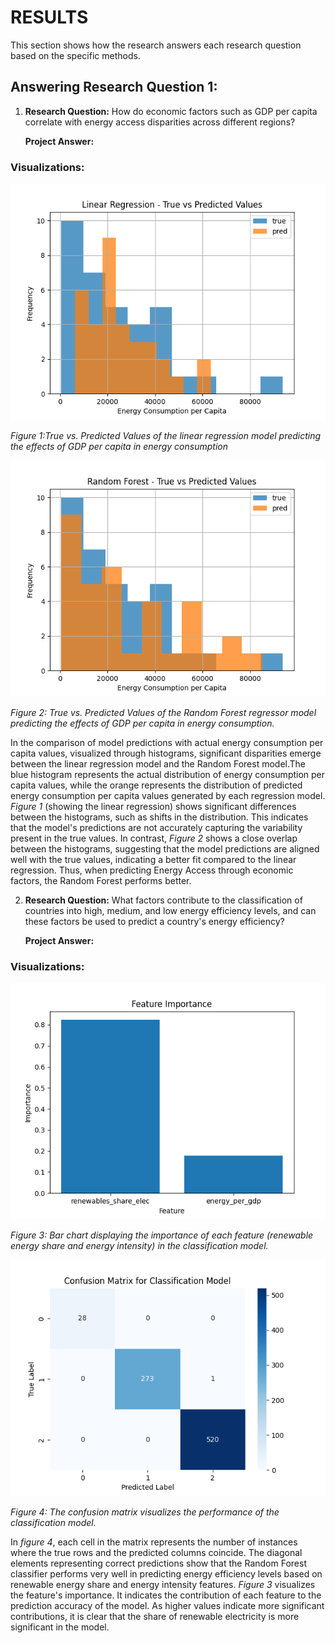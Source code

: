 # RESULTS
This section shows how the research answers each research question based on the specific methods.

## Answering Research Question 1:

1. **Research Question:** How do economic factors such as GDP per capita correlate with energy access disparities across different regions?

    **Project Answer:** 

### Visualizations:

<img src="linear_regression_true_vs_predicted.png" alt="Linear Regression" width="600"/>

*Figure 1:True vs. Predicted Values of the linear regression model predicting the effects of GDP per capita in energy consumption*

<img src="random_forest_true_vs_predicted.png" alt="Linear Regression" width="600"/>

*Figure 2: True vs. Predicted Values of the Random Forest regressor model predicting the effects of GDP per capita in energy consumption.*

In the comparison of model predictions with actual energy consumption per capita values, visualized through histograms, significant disparities emerge between the linear regression model and the Random Forest model.The blue histogram represents the actual distribution of energy consumption per capita values, while the orange represents the distribution of predicted energy consumption per capita values generated by each regression model. *Figure 1* (showing the linear regression) shows significant differences between the histograms, such as shifts in the distribution. This indicates that the model's predictions are not accurately capturing the variability present in the true values. In contrast, *Figure 2* shows a close overlap between the histograms, suggesting that the model predictions are aligned well with the true values, indicating a better fit compared to the linear regression. Thus, when predicting Energy Access through economic factors, the Random Forest performs better. 


2. **Research Question:** What factors contribute to the classification of countries into high, medium, and low energy efficiency levels, and can these factors be used to predict a country's energy efficiency?

    **Project Answer:**

### Visualizations:

<img src="classification_feature_importance.png" alt="Linear Regression" width="600"/>

*Figure 3: Bar chart displaying the importance of each feature (renewable energy share and energy intensity) in the classification model.*

<img src="classification_confusion_matrix.png" alt="Linear Regression" width="600"/>

*Figure 4: The confusion matrix visualizes the performance of the classification model.*

 In *figure 4*, each cell in the matrix represents the number of instances where the true rows and the predicted columns coincide. The diagonal elements representing correct predictions show that the Random Forest classifier performs very well in predicting energy efficiency levels based on renewable energy share and energy intensity features. *Figure 3* visualizes the feature's importance. It indicates the contribution of each feature to the prediction accuracy of the model. As higher values indicate more significant contributions, it is clear that the share of renewable electricity is more significant in the model.